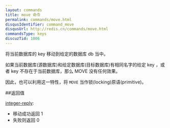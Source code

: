 ```yaml
---
layout: commands
title: move 命令
permalink: commands/move.html
disqusIdentifier: command_move
disqusUrl: http://redis.cn/commands/move.html
commandsType: keys
discuzTid: 1006
---
```


将当前数据库的 key 移动到给定的数据库 db 当中。

如果当前数据库(源数据库)和给定数据库(目标数据库)有相同名字的给定 key ，或者 key 不存在于当前数据库，那么 MOVE 没有任何效果。

因此，也可以利用这一特性，将 `MOVE` 当作锁(locking)原语(primitive)。

##返回值

[integer-reply](/topics/protocol.html#integer-reply):

- 移动成功返回 1
- 失败则返回 0

